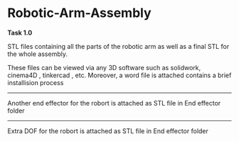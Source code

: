 # Robotic-Arm-Assembly
**Task 1.0**

STL files containing all the parts of the robotic arm as well as a final STL for the whole assembly.

These files can be viewed via any 3D software such as solidwork, cinema4D , tinkercad , etc.
Moreover, a word file is attached contains a brief installision process  

---
Another end effector for the robort is attached as STL file in End effector folder 

---
Extra DOF for the robort is attached as STL file in  End effector folder 
